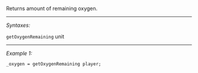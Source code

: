 Returns amount of remaining oxygen.


---
*Syntaxes:*

`getOxygenRemaining` unit

---
*Example 1:*

```sqf
_oxygen = getOxygenRemaining player;
```
